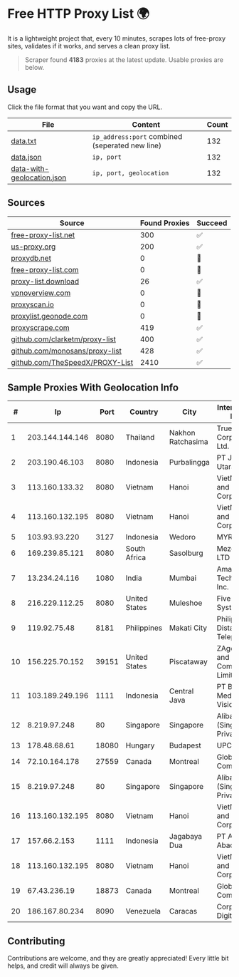 
# Free HTTP Proxy List 🌍

It is a lightweight project that, every 10 minutes, scrapes lots of free-proxy sites, validates if it works, and serves a clean proxy list.


> Scraper found **4183** proxies at the latest update. Usable proxies are below.

## Usage

Click the file format that you want and copy the URL.


|File|Content|Count|
|----|-------|-----|
|[data.txt](https://raw.githubusercontent.com/themiralay/Proxy-List-World/master/data.txt)|`ip_address:port` combined (seperated new line)|132|
|[data.json](https://raw.githubusercontent.com/themiralay/Proxy-List-World/master/data.json)|`ip, port`|132|
|[data-with-geolocation.json](https://raw.githubusercontent.com/themiralay/Proxy-List-World/master/data-with-geolocation.json)|`ip, port, geolocation`|132|

## Sources

|Source|Found Proxies|Succeed|
|------|-------------|-------|
|[free-proxy-list.net](https://free-proxy-list.net)|300|✅|
|[us-proxy.org](https://www.us-proxy.org)|200|✅|
|[proxydb.net](http://proxydb.net)|0|🚫|
|[free-proxy-list.com](https://free-proxy-list.com/?page=&port=&type%5B%5D=http&type%5B%5D=https&up_time=0&search=Search)|0|🚫|
|[proxy-list.download](https://www.proxy-list.download/HTTP)|26|✅|
|[vpnoverview.com](https://vpnoverview.com/privacy/anonymous-browsing/free-proxy-servers)|0|🚫|
|[proxyscan.io](https://www.proxyscan.io)|0|🚫|
|[proxylist.geonode.com](https://proxylist.geonode.com/api/proxy-list?limit=300&page=1&sort_by=lastChecked&sort_type=desc&protocols=http,https)|0|🚫|
|[proxyscrape.com](https://api.proxyscrape.com/v2/?request=displayproxies&protocol=http&timeout=10000&country=all&ssl=all&anonymity=all)|419|✅|
|[github.com/clarketm/proxy-list](https://raw.githubusercontent.com/clarketm/proxy-list/master/proxy-list-raw.txt)|400|✅|
|[github.com/monosans/proxy-list](https://raw.githubusercontent.com/monosans/proxy-list/main/proxies/http.txt)|428|✅|
|[github.com/TheSpeedX/PROXY-List](https://raw.githubusercontent.com/TheSpeedX/PROXY-List/master/http.txt)|2410|✅|


## Sample Proxies With Geolocation Info

|#|Ip|Port|Country|City|Internet Service Provider|
|-|--|----|-------|----|-------------------------|
|1|203.144.144.146|8080|Thailand|Nakhon Ratchasima|True Internet Corporation CO. Ltd.|
|2|203.190.46.103|8080|Indonesia|Purbalingga|PT Jaring Lintas Utara|
|3|113.160.133.32|8080|Vietnam|Hanoi|VietNam Post and Telecom Corporation|
|4|113.160.132.195|8080|Vietnam|Hanoi|VietNam Post and Telecom Corporation|
|5|103.93.93.220|3127|Indonesia|Wedoro|MYRISE|
|6|169.239.85.121|8080|South Africa|Sasolburg|Mezobyte (Pty) LTD|
|7|13.234.24.116|1080|India|Mumbai|Amazon Technologies Inc.|
|8|216.229.112.25|8080|United States|Muleshoe|Five Area Systems, LLC|
|9|119.92.75.48|8181|Philippines|Makati City|Philippine Long Distance Telephone Co.|
|10|156.225.70.152|39151|United States|Piscataway|ZAgency Media and Technology Company Limited|
|11|103.189.249.196|1111|Indonesia|Central Java|PT Berkah Media Kusuma Vision|
|12|8.219.97.248|80|Singapore|Singapore|Alibaba Cloud (Singapore) Private Limited|
|13|178.48.68.61|18080|Hungary|Budapest|UPC|
|14|72.10.164.178|27559|Canada|Montreal|GloboTech Communications|
|15|8.219.97.248|80|Singapore|Singapore|Alibaba Cloud (Singapore) Private Limited|
|16|113.160.132.195|8080|Vietnam|Hanoi|VietNam Post and Telecom Corporation|
|17|157.66.2.153|1111|Indonesia|Jagabaya Dua|PT Ashyla Karya Abadi|
|18|113.160.132.195|8080|Vietnam|Hanoi|VietNam Post and Telecom Corporation|
|19|67.43.236.19|18873|Canada|Montreal|GloboTech Communications|
|20|186.167.80.234|8090|Venezuela|Caracas|Corporacion Digitel C.A|



## Contributing

Contributions are welcome, and they are greatly appreciated! Every
little bit helps, and credit will always be given.

